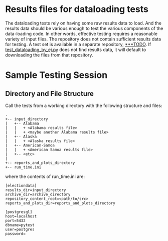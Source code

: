 # Results files for dataloading tests
The dataloading tests rely on having some raw results data to load. And the results data should be various enough to test the various components of the data-loading code. In other words, effective testing requires a reasonable variety of input files. The repository does not contain sufficient results data for testing. A test set is available in a separate repository, [***TODO](***TODO). If [test_dataloading_by_ej.py](../tests/dataloading_tests/test_dataloading_by_ej.py) does not find results data, it will default to downloading the files from that repository.

# Sample Testing Session

## Directory and File Structure
 Call the tests from a working directory with the following structure and files:
```
.
+-- input_directory
|   +-- Alabama
|   |   + <Alabama results file>
|   |   + <maybe another Alabama results file>
|   +-- Alaska
|   |   + <Alaska results file>
|   +-- American-Samoa
|   |   + <American Samoa results file>
|   +-- <etc>
|
+-- reports_and_plots_directory
+-- run_time.ini
```
where the contents of run_time.ini are:
```
[electiondata]
results_dir=input_directory
archive_dir=archive_directory
repository_content_root=<path/to/src>
reports_and_plots_dir=reports_and_plots_directory

[postgresql]
host=localhost
port=5432
dbname=pytest
user=postgres
password=
```
 
